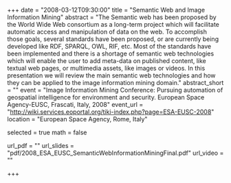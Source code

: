 +++
date = "2008-03-12T09:30:00"
title = "Semantic Web and Image Information Mining"
abstract = "The Semantic web has been proposed by the World Wide Web consortium as a long-term project which will facilitate automatic access and manipulation of data on the web. To accomplish those goals, several standards have been proposed, or are currently being developed like RDF, SPARQL, OWL, RIF, etc. Most of the standards have been implemented and there is a shortage of semantic web technologies which will enable the user to add meta-data on published content, like textual web pages, or multimedia assets, like images or videos. In this presentation we will review the main semantic web technologies and how they can be applied to the image information mining domain."
abstract_short = ""
event = "Image Information Mining Conference: Pursuing automation of geospatial intelligence for environment and security. European Space Agency-EUSC, Frascati, Italy, 2008"
event_url = "http://wiki.services.eoportal.org/tiki-index.php?page=ESA-EUSC-2008"
location = "European Space Agency, Rome, Italy"

selected = true
math = false

url_pdf = ""
url_slides = "pdf/2008_ESA_EUSC_SemanticWebInformationMiningFinal.pdf"
url_video = ""

+++

